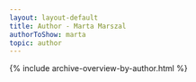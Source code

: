 ```yaml
---
layout: layout-default
title: Author - Marta Marszal
authorToShow: marta
topic: author
---
```


{% include archive-overview-by-author.html %}
